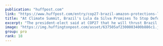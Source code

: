 ```yaml
---
publication: "huffpost.com"
link: "https://www.huffpost.com/entry/cop27-brazil-amazon-protections-lula-da-silva-deforestation_n_637504ade4b0283a8d171ecb"
title: "At Climate Summit, Brazil's Lula da Silva Promises To Stop Deforestation"
excerpt: "The president-elect said at COP27 that he will thrust Brazil to the forefront of climate leadership when he assumes office on Jan. 1."
image: "https://img.huffingtonpost.com/asset/637505af2300003400b886c1.jpeg?cache=KdZo5EtVeD&ops=1200_630"
group: pro
rank: 18
---
```

